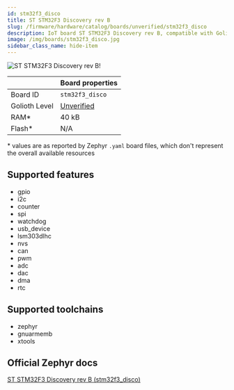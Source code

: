 ```yaml
---
id: stm32f3_disco
title: ST STM32F3 Discovery rev B
slug: /firmware/hardware/catalog/boards/unverified/stm32f3_disco
description: IoT board ST STM32F3 Discovery rev B, compatible with Golioth at unverified level.
image: /img/boards/stm32f3_disco.jpg
sidebar_class_name: hide-item
---
```


[//]: # (This is an auto-generated file, do not edit! Changes to it will be lost upon re-generation)

![ST STM32F3 Discovery rev B!](/img/boards/stm32f3_disco.jpg "ST STM32F3 Discovery rev B")

|                | Board properties     |
| -------------  | -------------------- |
| Board ID       | `stm32f3_disco` |
| Golioth Level  | [Unverified](/firmware/hardware#unverified-boards) |
| RAM*           | 40 kB |
| Flash*         | N/A |

\* values are as reported by Zephyr `.yaml` board files, which don't represent the overall available resources



## Supported features

* gpio
* i2c
* counter
* spi
* watchdog
* usb_device
* lsm303dlhc
* nvs
* can
* pwm
* adc
* dac
* dma
* rtc

## Supported toolchains

* zephyr
* gnuarmemb
* xtools

## Official Zephyr docs

[ST STM32F3 Discovery rev B (stm32f3_disco)](https://docs.zephyrproject.org/latest/boards/st/stm32f3_disco/doc/index.html)
